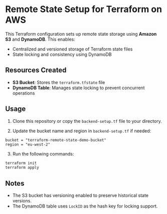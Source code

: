 # Remote State Setup for Terraform on AWS

This Terraform configuration sets up remote state storage using **Amazon S3** and **DynamoDB**. This enables:

- Centralized and versioned storage of Terraform state files
- State locking and consistency using DynamoDB

## Resources Created

- **S3 Bucket**: Stores the `terraform.tfstate` file
- **DynamoDB Table**: Manages state locking to prevent concurrent operations

## Usage

1. Clone this repository or copy the `backend-setup.tf` file to your directory.

2. Update the bucket name and region in `backend-setup.tf` if needed:

```hcl
bucket = "terraform-remote-state-demo-bucket"
region = "eu-west-2"
```

3. Run the following commands:

```bash
terraform init
terraform apply
```

## Notes

- The S3 bucket has versioning enabled to preserve historical state versions.
- The DynamoDB table uses `LockID` as the hash key for locking support.
